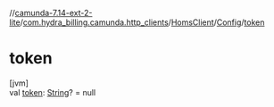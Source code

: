 //[camunda-7.14-ext-2-lite](../../../../index.md)/[com.hydra_billing.camunda.http_clients](../../index.md)/[HomsClient](../index.md)/[Config](index.md)/[token](token.md)

# token

[jvm]\
val [token](token.md): [String](https://kotlinlang.org/api/latest/jvm/stdlib/kotlin/-string/index.html)? = null
